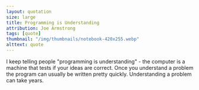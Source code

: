```yaml
---
layout: quotation
size: large
title: Programming is Understanding
attribution: Joe Armstrong
tags: [quote]
thumbnail: "/img/thumbnails/notebook-420x255.webp"
alttext: quote
---
```


I keep telling people "programming is understanding" - the computer is a
machine that tests if your ideas are correct. Once you understand a problem
the program can usually be written pretty quickly. Understanding a problem
can take years.
